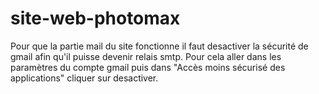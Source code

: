 # site-web-photomax


Pour que la partie mail du site  fonctionne il faut desactiver la sécurité de gmail afin qu'il puisse devenir relais smtp.
Pour cela aller dans les paramètres du compte gmail puis dans "Accès moins sécurisé des applications" cliquer sur desactiver.
